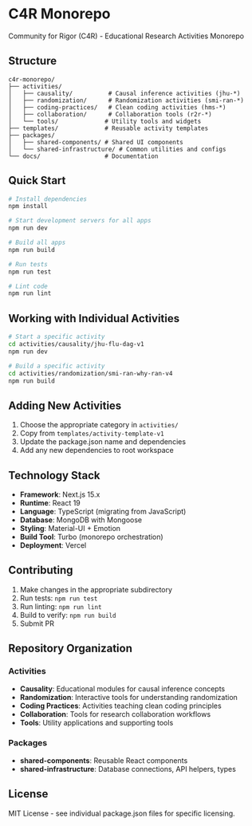 # C4R Monorepo

Community for Rigor (C4R) - Educational Research Activities Monorepo

## Structure

```
c4r-monorepo/
├── activities/
│   ├── causality/          # Causal inference activities (jhu-*)
│   ├── randomization/      # Randomization activities (smi-ran-*)
│   ├── coding-practices/   # Clean coding activities (hms-*)
│   ├── collaboration/      # Collaboration tools (r2r-*)
│   └── tools/             # Utility tools and widgets
├── templates/             # Reusable activity templates
├── packages/
│   ├── shared-components/ # Shared UI components
│   └── shared-infrastructure/ # Common utilities and configs
└── docs/                  # Documentation
```

## Quick Start

```bash
# Install dependencies
npm install

# Start development servers for all apps
npm run dev

# Build all apps
npm run build

# Run tests
npm run test

# Lint code
npm run lint
```

## Working with Individual Activities

```bash
# Start a specific activity
cd activities/causality/jhu-flu-dag-v1
npm run dev

# Build a specific activity  
cd activities/randomization/smi-ran-why-ran-v4
npm run build
```

## Adding New Activities

1. Choose the appropriate category in `activities/`
2. Copy from `templates/activity-template-v1`
3. Update the package.json name and dependencies
4. Add any new dependencies to root workspace

## Technology Stack

- **Framework**: Next.js 15.x
- **Runtime**: React 19
- **Language**: TypeScript (migrating from JavaScript)
- **Database**: MongoDB with Mongoose
- **Styling**: Material-UI + Emotion
- **Build Tool**: Turbo (monorepo orchestration)
- **Deployment**: Vercel

## Contributing

1. Make changes in the appropriate subdirectory
2. Run tests: `npm run test`
3. Run linting: `npm run lint`
4. Build to verify: `npm run build`
5. Submit PR

## Repository Organization

### Activities
- **Causality**: Educational modules for causal inference concepts
- **Randomization**: Interactive tools for understanding randomization
- **Coding Practices**: Activities teaching clean coding principles  
- **Collaboration**: Tools for research collaboration workflows
- **Tools**: Utility applications and supporting tools

### Packages
- **shared-components**: Reusable React components
- **shared-infrastructure**: Database connections, API helpers, types

## License

MIT License - see individual package.json files for specific licensing.